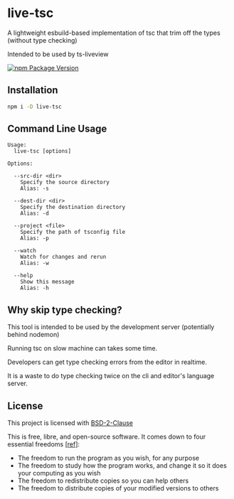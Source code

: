 # live-tsc

A lightweight esbuild-based implementation of tsc that trim off the types (without type checking)

Intended to be used by ts-liveview

[![npm Package Version](https://img.shields.io/npm/v/live-tsc)](https://www.npmjs.com/package/live-tsc)

## Installation

```bash
npm i -D live-tsc
```

## Command Line Usage

```
Usage:
  live-tsc [options]

Options:

  --src-dir <dir>
    Specify the source directory
    Alias: -s

  --dest-dir <dir>
    Specify the destination directory
    Alias: -d

  --project <file>
    Specify the path of tsconfig file
    Alias: -p

  --watch
    Watch for changes and rerun
    Alias: -w

  --help
    Show this message
    Alias: -h
```

## Why skip type checking?

This tool is intended to be used by the development server (potentially behind nodemon)

Running tsc on slow machine can takes some time.

Developers can get type checking errors from the editor in realtime.

It is a waste to do type checking twice on the cli and editor's language server.

## License

This project is licensed with [BSD-2-Clause](./LICENSE)

This is free, libre, and open-source software. It comes down to four essential freedoms [[ref]](https://seirdy.one/2021/01/27/whatsapp-and-the-domestication-of-users.html#fnref:2):

- The freedom to run the program as you wish, for any purpose
- The freedom to study how the program works, and change it so it does your computing as you wish
- The freedom to redistribute copies so you can help others
- The freedom to distribute copies of your modified versions to others
